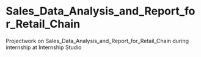# Sales_Data_Analysis_and_Report_for_Retail_Chain
Projectwork on Sales_Data_Analysis_and_Report_for_Retail_Chain during internship at Internship Studio 
